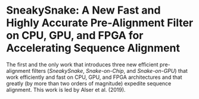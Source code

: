 # SneakySnake: A New Fast and Highly Accurate Pre-Alignment Filter on CPU, GPU, and FPGA for Accelerating Sequence Alignment
The first and the only work that introduces three new efficient pre-alignment filters (*SneakySnake*, *Snake-on-Chip*, and *Snake-on-GPU*) that work efficiently and fast on CPU, GPU, and FPGA architectures and that greatly (by more than two orders of magnitude) expedite sequence alignment. This work is led by Alser et al. (2019).
